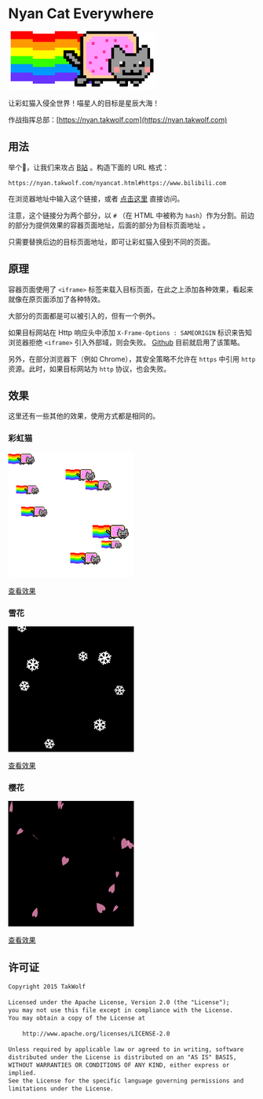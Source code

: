 # Nyan Cat Everywhere

![Logo](www/img/nyancat.gif)

让彩虹猫入侵全世界！喵星人的目标是星辰大海！

作战指挥总部：[https://nyan.takwolf.com](https://nyan.takwolf.com)

## 用法

举个🌰，让我们来攻占 [B站](https://www.bilibili.com) 。构造下面的 URL 格式：

```
https://nyan.takwolf.com/nyancat.html#https://www.bilibili.com
```

在浏览器地址中输入这个链接，或者 [点击这里](https://nyan.takwolf.com/nyancat.html#https://www.bilibili.com) 直接访问。

注意，这个链接分为两个部分，以 `#` （在 HTML 中被称为 `hash`）作为分割。前边的部分为提供效果的容器页面地址，后面的部分为目标页面地址 。

只需要替换后边的目标页面地址，即可让彩虹猫入侵到不同的页面。

## 原理

容器页面使用了 `<iframe>` 标签来载入目标页面，在此之上添加各种效果，看起来就像在原页面添加了各种特效。

大部分的页面都是可以被引入的，但有一个例外。

如果目标网站在 Http 响应头中添加 `X-Frame-Options : SAMEORIGIN` 标识来告知浏览器拒绝 `<iframe>` 引入外部域，则会失败。 [Github](https://github.com) 目前就启用了该策略。

另外，在部分浏览器下（例如 Chrome），其安全策略不允许在 `https` 中引用 `http` 资源。此时，如果目标网站为 `http` 协议，也会失败。

## 效果

这里还有一些其他的效果，使用方式都是相同的。

### 彩虹猫

![NyanCat](www/img/screenshot-nyancat.png)

[查看效果](https://nyan.takwolf.com/nyancat.html#https://www.bilibili.com)

### 雪花

![Snowflake](www/img/screenshot-snowflake.png)

[查看效果](https://nyan.takwolf.com/snowflake.html#https://www.bilibili.com)

### 樱花

![Sakura](www/img/screenshot-sakura.png)

[查看效果](https://nyan.takwolf.com/sakura.html#https://www.bilibili.com)

## 许可证

```
Copyright 2015 TakWolf

Licensed under the Apache License, Version 2.0 (the "License");
you may not use this file except in compliance with the License.
You may obtain a copy of the License at

    http://www.apache.org/licenses/LICENSE-2.0

Unless required by applicable law or agreed to in writing, software
distributed under the License is distributed on an "AS IS" BASIS,
WITHOUT WARRANTIES OR CONDITIONS OF ANY KIND, either express or implied.
See the License for the specific language governing permissions and
limitations under the License.
```
